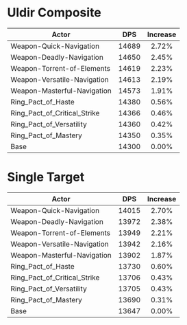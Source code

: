 # Uldir Composite
| Actor | DPS | Increase |
|---|:---:|:---:|
|Weapon-Quick-Navigation|14689|2.72%|
|Weapon-Deadly-Navigation|14650|2.45%|
|Weapon-Torrent-of-Elements|14619|2.23%|
|Weapon-Versatile-Navigation|14613|2.19%|
|Weapon-Masterful-Navigation|14573|1.91%|
|Ring_Pact_of_Haste|14380|0.56%|
|Ring_Pact_of_Critical_Strike|14366|0.46%|
|Ring_Pact_of_Versatility|14360|0.42%|
|Ring_Pact_of_Mastery|14350|0.35%|
|Base|14300|0.00%|

# Single Target
| Actor | DPS | Increase |
|---|:---:|:---:|
|Weapon-Quick-Navigation|14015|2.70%|
|Weapon-Deadly-Navigation|13972|2.38%|
|Weapon-Torrent-of-Elements|13949|2.21%|
|Weapon-Versatile-Navigation|13942|2.16%|
|Weapon-Masterful-Navigation|13902|1.87%|
|Ring_Pact_of_Haste|13730|0.60%|
|Ring_Pact_of_Critical_Strike|13706|0.43%|
|Ring_Pact_of_Versatility|13705|0.43%|
|Ring_Pact_of_Mastery|13690|0.31%|
|Base|13647|0.00%|
